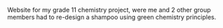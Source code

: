 Website for my grade 11 chemistry project, were me and 2 other group members had to re-design a shampoo using green chemistry principles.